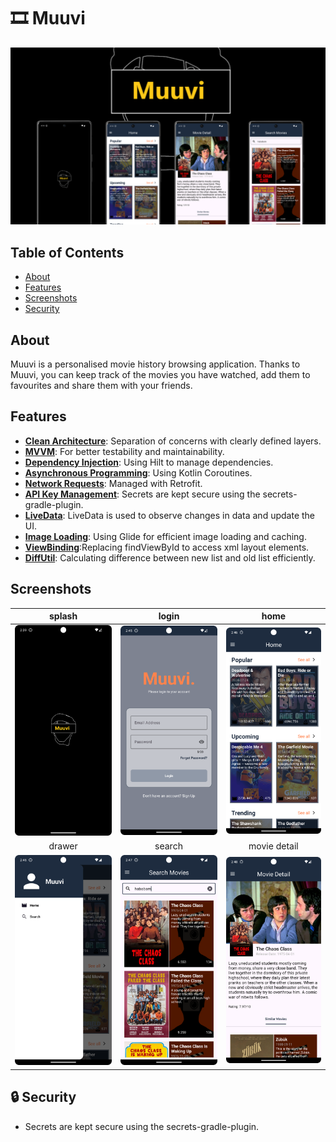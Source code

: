 # 🎞️ Muuvi 

![](arts/intro.png)

## Table of Contents

* [About](#about)
* [Features](#features)
* [Screenshots](#screenshots)
* [Security](#security)

## About

Muuvi is a personalised movie history browsing application. Thanks to Muuvi, you can keep track of the movies you have watched, add them to favourites and share them with your friends.

## Features

- **[Clean Architecture]()**: Separation of concerns with clearly defined layers.
- **[MVVM]()**: For better testability and maintainability.
- **[Dependency Injection]()**: Using Hilt to manage dependencies.
- **[Asynchronous Programming]()**: Using Kotlin Coroutines.
- **[Network Requests]()**: Managed with Retrofit.
- **[API Key Management]()**: Secrets are kept secure using the secrets-gradle-plugin.
- **[LiveData]()**: LiveData is used to observe changes in data and update the UI.
- **[Image Loading]()**: Using Glide for efficient image loading and caching.
- **[ViewBinding]()**:Replacing findViewById to access xml layout elements.
- **[DiffUtil]()**: Calculating difference between new list and old list efficiently.

## Screenshots


| splash | login | home |
|:-:|:-:|:-:|
| <img src="arts/splash.png" alt="drawing" width="250"/> | <img src="arts/login.png" alt="drawing" width="250"/> | <img src="arts/home.png" alt="drawing" width="250"/> |
| drawer | search | movie detail |
| <img src="arts/drawer_open.png" alt="drawing" width="250"/> | <img src="arts/search_movies.png" alt="drawing" width="250"/> | <img src="arts/movie_detail.png" alt="drawing" width="250"/> 


## 🔒 Security
- Secrets are kept secure using the secrets-gradle-plugin.